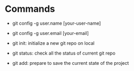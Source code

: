 # Commands
- git config -g user.name [your-user-name]
- git config -g user.email [your-email]

- git init: initialize a new git repo on local
- git status: check all the status of current git repo
- git add: prepare to save the current state of the project
